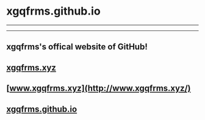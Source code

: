 # xgqfrms.github.io
***
***

## xgqfrms's offical website of GitHub!

## [xgqfrms.xyz](http://xgqfrms.xyz/)

## [www.xgqfrms.xyz](http://www.xgqfrms.xyz/)

## [xgqfrms.github.io](http://xgqfrms.github.io/xgqfrms/)
